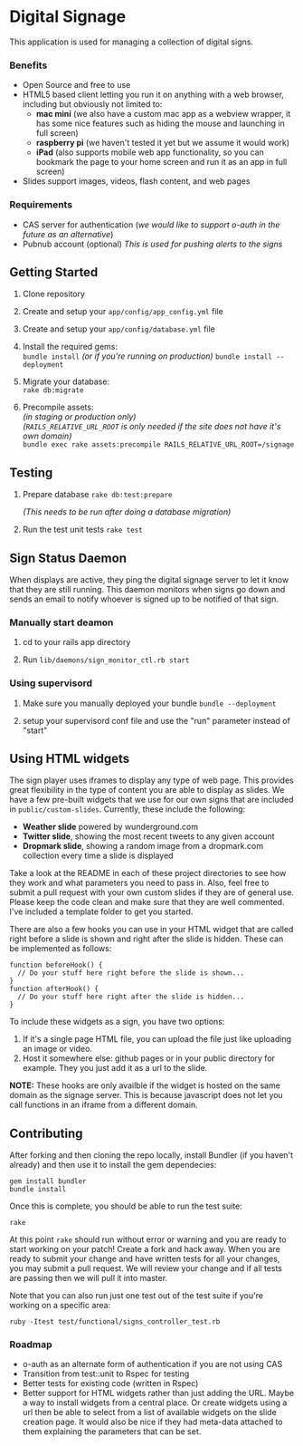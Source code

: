 # Digital Signage

This application is used for managing a collection of digital signs.

### Benefits

* Open Source and free to use
* HTML5 based client letting you run it on anything with a web browser, including but obviously not limited to:
	* **mac mini** (we also have a custom mac app as a webview wrapper, it has some nice features such as hiding the mouse and launching in full screen)
	* **raspberry pi** (we haven't tested it yet but we assume it would work)
	* **iPad** (also supports mobile web app functionality, so you can bookmark the page to your home screen and run it as an app in full screen)
* Slides support images, videos, flash content, and web pages


### Requirements

* CAS server for authentication (*we would like to support o-auth in the future as an alternative*)
* Pubnub account (optional) *This is used for pushing alerts to the signs*


## Getting Started

1. Clone repository

2. Create and setup your `app/config/app_config.yml` file

3. Create and setup your `app/config/database.yml` file

4. Install the required gems:  
  `bundle install`
  *(or if you're running on production)*
  `bundle install --deployment`

5. Migrate your database:  
   `rake db:migrate`
    
6. Precompile assets:  
   *(in staging or production only)*  
   *(`RAILS_RELATIVE_URL_ROOT` is only needed if the site does not have it's own domain)*  
   `bundle exec rake assets:precompile RAILS_RELATIVE_URL_ROOT=/signage`


## Testing
1. Prepare database
   `rake db:test:prepare`
    
    *(This needs to be run after doing a database migration)*

2. Run the test unit tests
   `rake test`

## Sign Status Daemon
When displays are active, they ping the digital signage server to let it know that they are still running. This daemon monitors when signs go down and sends an email to notify whoever is signed up to be notified of that sign.

### Manually start deamon
1. cd to your rails app directory

2. Run
    `lib/daemons/sign_monitor_ctl.rb start`

### Using supervisord
1. Make sure you manually deployed your bundle
    `bundle --deployment`

2. setup your supervisord conf file and use the "run" parameter instead of "start"


## Using HTML widgets
The sign player uses iframes to display any type of web page. This provides great flexibility in the type of content you are able to display as slides. We have a few pre-built widgets that we use for our own signs that are included in `public/custom-slides`. Currently, these include the following:

* **Weather slide** powered by wunderground.com
* **Twitter slide**, showing the most recent tweets to any given account
* **Dropmark slide**, showing a random image from a dropmark.com collection every time a slide is displayed

Take a look at the README in each of these project directories to see how they work and what parameters you need to pass in. Also, feel free to submit a pull request with your own custom slides if they are of general use. Please keep the code clean and make sure that they are well commented. I've included a template folder to get you started.

There are also a few hooks you can use in your HTML widget that are called right before a slide is shown and right after the slide is hidden. These can be implemented as follows:

    function beforeHook() {
      // Do your stuff here right before the slide is shown...
    }
    function afterHook() {
      // Do your stuff here right after the slide is hidden...
    }

To include these widgets as a sign, you have two options:

1. If it's a single page HTML file, you can upload the file just like uploading an image or video.
2. Host it somewhere else: github pages or in your public directory for example. They you just add it as a url to the slide.

**NOTE:** These hooks are only availble if the widget is hosted on the same domain as the signage server. This is because javascript does not let you call functions in an iframe from a different domain.


## Contributing

After forking and then cloning the repo locally, install Bundler (if you haven't already) and then use it
to install the gem dependecies:

    gem install bundler
    bundle install

Once this is complete, you should be able to run the test suite:

    rake

At this point `rake` should run without error or warning and you are ready to
start working on your patch! Create a fork and hack away. When you are ready to submit your change and have written tests for all your changes, you may submit a pull request. We will review your change and if all tests are passing then we will pull it into master.

Note that you can also run just one test out of the test suite if you're working
on a specific area:

    ruby -Itest test/functional/signs_controller_test.rb


### Roadmap
* o-auth as an alternate form of authentication if you are not using CAS
* Transition from test::unit to Rspec for testing
* Better tests for existing code (written in Rspec)
* Better support for HTML widgets rather than just adding the URL. Maybe a way to install widgets from a central place. Or create widgets using a url then be able to select from a list of available widgets on the slide creation page. It would also be nice if they had meta-data attached to them explaining the parameters that can be set. 